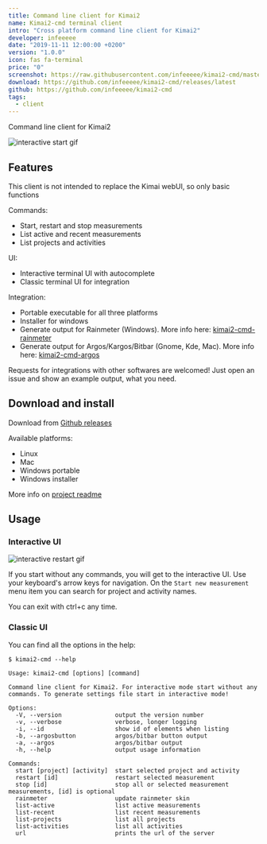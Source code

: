 ```yaml
---
title: Command line client for Kimai2
name: Kimai2-cmd terminal client
intro: "Cross platform command line client for Kimai2"
developer: infeeeee
date: "2019-11-11 12:00:00 +0200"
version: "1.0.0"
icon: fas fa-terminal
price: "0"
screenshot: https://raw.githubusercontent.com/infeeeee/kimai2-cmd/master/assets/interactive-restart.gif
download: https://github.com/infeeeee/kimai2-cmd/releases/latest
github: https://github.com/infeeeee/kimai2-cmd
tags:
  - client
---
```


Command line client for Kimai2

![interactive start gif](https://raw.githubusercontent.com/infeeeee/kimai2-cmd/master/assets/interactive-start.gif)

## Features

This client is not intended to replace the Kimai webUI, so only basic functions

Commands: 
- Start, restart and stop measurements
- List active and recent measurements
- List projects and activities

UI:
- Interactive terminal UI with autocomplete
- Classic terminal UI for integration 

Integration:
- Portable executable for all three platforms
- Installer for windows
- Generate output for Rainmeter (Windows). More info here: [kimai2-cmd-rainmeter](https://github.com/infeeeee/kimai2-cmd-rainmeter)
- Generate output for Argos/Kargos/Bitbar (Gnome, Kde, Mac). More info here: [kimai2-cmd-argos](https://github.com/infeeeee/kimai2-cmd-argos)

Requests for integrations with other softwares are welcomed! Just open an issue and show an example output, what you need.

## Download and install

Download from [Github releases](https://github.com/infeeeee/kimai2-cmd/releases/latest)

Available platforms:

- Linux
- Mac
- Windows portable
- Windows installer

More info on [project readme](https://github.com/infeeeee/kimai2-cmd)

## Usage

### Interactive UI

![interactive restart gif](https://raw.githubusercontent.com/infeeeee/kimai2-cmd/master/assets/interactive-restart.gif)

If you start without any commands, you will get to the interactive UI. Use your keyboard's arrow keys for navigation. On the `Start new measurement` menu item you can search for project and activity names.

You can exit with ctrl+c any time.

### Classic UI

You can find all the options in the help:

```
$ kimai2-cmd --help

Usage: kimai2-cmd [options] [command]

Command line client for Kimai2. For interactive mode start without any commands. To generate settings file start in interactive mode!

Options:
  -V, --version               output the version number
  -v, --verbose               verbose, longer logging
  -i, --id                    show id of elements when listing
  -b, --argosbutton           argos/bitbar button output
  -a, --argos                 argos/bitbar output
  -h, --help                  output usage information

Commands:
  start [project] [activity]  start selected project and activity
  restart [id]                restart selected measurement
  stop [id]                   stop all or selected measurement measurements, [id] is optional
  rainmeter                   update rainmeter skin
  list-active                 list active measurements
  list-recent                 list recent measurements
  list-projects               list all projects
  list-activities             list all activities
  url                         prints the url of the server
```
